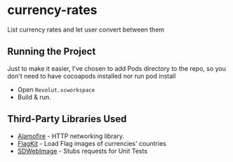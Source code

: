 # currency-rates
List currency rates and let user convert between them

## Running the Project
Just to make it easier, I've chosen to add Pods directory to the repo, so you don't need to have cocoapods installed nor run pod install

- Open `Revolut.xcworkspace`
- Build & run.

## Third-Party Libraries Used

- [Alamofire](https://github.com/Alamofire/Alamofire) - HTTP networking library.
- [FlagKit](https://github.com/madebybowtie/FlagKit) - Load Flag images of currencies' countries
- [SDWebImage](https://github.com/kylef/Mockingjay) - Stubs requests for Unit Tests
